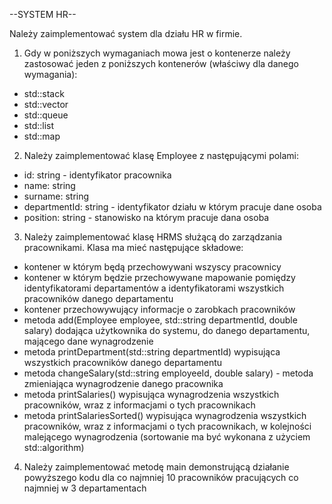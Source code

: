 --SYSTEM HR--

Należy zaimplementować system dla działu HR w firmie.

1. Gdy w poniższych wymaganiach mowa jest o kontenerze należy zastosować jeden z poniższych kontenerów (właściwy dla danego wymagania):
 - std::stack
 - std::vector
 - std::queue
 - std::list
 - std::map
2. Należy zaimplementować klasę Employee z następującymi polami:
 - id: string - identyfikator pracownika
 - name: string
 - surname: string
 - departmentId: string - identyfikator działu w którym pracuje dane osoba
 - position: string - stanowisko na którym pracuje dana osoba
3. Należy zaimplementować klasę HRMS służącą do zarządzania pracownikami. Klasa ma mieć następujące składowe:
 - kontener w którym będą przechowywani wszyscy pracownicy
 - kontener w którym będzie przechowywane mapowanie pomiędzy identyfikatorami departamentów a identyfikatorami wszystkich pracowników danego departamentu
 - kontener przechowywujący informacje o zarobkach pracowników
 - metoda add(Employee employee, std::string departmentId, double salary) dodająca użytkownika do systemu, do danego departamentu, mającego dane wynagrodzenie
 - metoda printDepartment(std::string departmentId) wypisująca wszystkich pracowników danego departamentu
 - metoda changeSalary(std::string employeeId, double salary) - metoda zmieniająca wynagrodzenie danego pracownika
 - metoda printSalaries() wypisująca wynagrodzenia wszystkich pracowników, wraz z informacjami o tych pracownikach
 - metoda printSalariesSorted() wypisująca wynagrodzenia wszystkich pracowników, wraz z informacjami o tych pracownikach, w kolejności malejącego wynagrodzenia (sortowanie ma być wykonana z użyciem std::algorithm)
4. Należy zaimplementować metodę main demonstrującą działanie powyższego kodu dla co najmniej 10 pracowników pracujących co najmniej w 3 departamentach